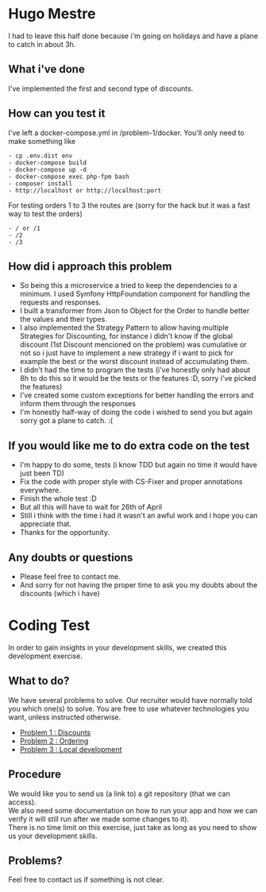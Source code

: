 # Hugo Mestre

I had to leave this half done because i'm going on holidays and have a plane to catch in about 3h.

## What i've done

I've implemented the first and second type of discounts.

## How can you test it

I've left a docker-compose.yml in /problem-1/docker. You'll only need to make something like
    
    - cp .env.dist env
    - docker-compose build
    - docker-compose up -d
    - docker-compose exec php-fpm bash
    - composer install
    - http://localhost or http://localhost:port

For testing orders 1 to 3 the routes are (sorry for the hack but it was a fast way to test the orders)

    - / or /1
    - /2
    - /3

## How did i approach this problem

- So being this a microservice a tried to keep the dependencies to a minimum. I used Symfony HttpFoundation component for
handling the requests and responses.
- I built a transformer from Json to Object for the Order to handle better the values and their types.
- I also implemented the Strategy Pattern to allow having multiple Strategies for Discounting, for instance i didn't know
if the global discount (1st Discount mencioned on the problem) was cumulative or not so i just have to implement a new strategy 
if i want to pick for example the best or the worst discount instead of accumulating them.
- I didn't had the time to program the tests (i've honestly only had about 8h to do this so it would be the tests or the
features :D, sorry i've picked the features)
- I've created some custom exceptions for better handling the errors and inform them through the responses
- I'm honestly half-way of doing the code i wished to send you but again sorry got a plane to catch. :(

## If you would like me to do extra code on the test
- I'm happy to do some, tests (i know TDD but again no time it would have just been TD)
- Fix the code with proper style with CS-Fixer and proper annotations everywhere.
- Finish the whole test :D
- But all this will have to wait for 26th of April
- Still i think with the time i had it wasn't an awful work and i hope you can appreciate that.
- Thanks for the opportunity.

## Any doubts or questions
- Please feel free to contact me.
- And sorry for not having the proper time to ask you my doubts about the discounts (which i have)


# Coding Test

In order to gain insights in your development skills, we created this development exercise.

## What to do?

We have several problems to solve. Our recruiter would have normally told you which one(s) to solve.
You are free to use whatever technologies you want, unless instructed otherwise.

- [Problem 1 : Discounts](./1-discounts.md)
- [Problem 2 : Ordering](./2-ordering.md)
- [Problem 3 : Local development](./3-local-development.md)

## Procedure

We would like you to send us (a link to) a git repository (that we can access).  
We also need some documentation on how to run your app and how we can verify it will still run after we made some changes to it).  
There is no time limit on this exercise, just take as long as you need to show us your development skills.

## Problems?

Feel free to contact us if something is not clear.
